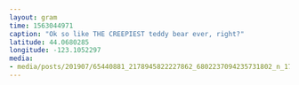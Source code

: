 ```yaml
---
layout: gram
time: 1563044971
caption: "Ok so like THE CREEPIEST teddy bear ever, right?"
latitude: 44.0680285
longitude: -123.1052297
media:
- media/posts/201907/65440881_2178945822227862_6802237094235731802_n_17873390620409401.jpg
---
```

